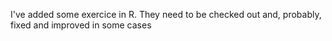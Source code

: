 I've added some exercice in R. They need to be checked out and, probably, fixed and improved in some cases
